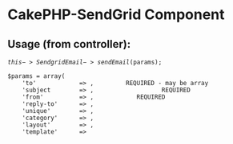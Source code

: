 # CakePHP-SendGrid Component

## Usage (from controller):

<code>$this->SendgridEmail->sendEmail($params);</code>

<pre><code>$params = array(
	'to' 			=> <recipient address>,  		REQUIRED - may be array
	'subject 		=> <subject>,					REQUIRED
	'from'			=> <sender address>,  			REQUIRED
	'reply-to'		=> <reply to address>,
	'unique'		=> <unique id for x-SMTPAPI>,
	'category'		=> <category for sendgrid reports>,
	'layout'		=> <email layout filename>,
	'template'		=> <template filename>,
	'layout-type'	=> <[text|html|both]>, 			DEFAULT = both
	'delivery-type'	=> <smtp>,						DEFAULT = smtp
	'merge-values' 	=> array(
		<keys> => <values>,
		<keys> => <values>,..    For doing bulk messages with single call
	)	
);</code></pre>


## Installation:
Copy entire repository into <code>app/controllers/components/</code> directory

## Configuration:
Add <code>$sendgrid</code> configuration to <code>app/config/database.php</code> (as immediately below)

<pre><code>var $sendgrid = array (
	'port'			=> '25', 
	'timeout'		=> '30',
	'host' 			=> 'smtp.sendgrid.net',
	'username'		=> '<your username>',
	'password'		=> '<your password>',
	'client' 		=> 'smtp_helo_hostname',
	'support_email'	=> 'your_administrative_address@domain.com'
);</code></pre>

The support email address is used as the to-address when sending bulk emails, 
and does not receive anything, but is needed so that CakePHP does not think that
and email without a normal SMTP to: address is invalid.


## More information:

Code written and maintained by Dave Loftis.  I am happy to help when and where I can
but can't promise that I will be able to spend huge amounts of time helping you, 
but I will offer all the support I can.

## Additional features coming soon, including:
* Basic support for SendGrid's EventAPI

## Legacy Users:
Poorly planned <code>init()</code> function remains in place.  New code should use <code>sendEmail();</code>
Also, you should add the <code>support_email</code> element to the <code>$sendgrid</code> database config.